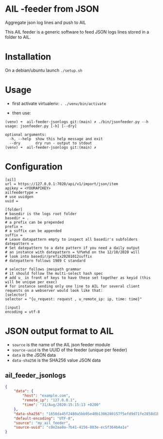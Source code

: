 # AIL -feeder from JSON
Aggregate json log lines and push to AIL

This AIL feeder is a generic software to feed JSON logs lines stored in a folder to AIL.

# Installation

On a debian/ubuntu launch `./setup.sh`

# Usage

- first activate virtualenv:
`. ./venv/bin/activate`

- then use:
~~~shell
(venv) ➜  ail-feeder-jsonlogs git:(main) ✗ ./bin/jsonfeeder.py --h
usage: jsonfeeder.py [-h] [--dry]

optional arguments:
  -h, --help  show this help message and exit
  --dry       dry run - output to stdout
(venv) ➜  ail-feeder-jsonlogs git:(main) ✗ 
~~~

# Configuration
```
[ail]
url = https://127.0.0.1:7020/api/v1/import/json/item
apikey = <YOURAPIKEY>
ailfeedertype = 
# use uuidgen
uuid = 

[folder]
# basedir is the logs root folder
basedir = .
# a prefix can be prepended
prefix =
# a suffix can be appended
suffix =
# Leave datapattern empty to inspect all basedir's subfolders
datepattern =
# Set datepattern to a date pattern if you need a daily output
# an instance with datepattern = %Y%m%d on the 12/10/2020 will
# look into basedir/prefix20201012suffix
# datepattern follows 1989 C standard

# selector follows jmespath grammar
# it should follow the multi-select hash spec
# add u_ in front of keys to have these set together as keyid (this will be unique per exec)
# for instance sending only one line to AIL for several client requests on a webserver would look like that:
[selector]
selector = "{u_request: request , u_remote_ip: ip, time: time}"

[input]
encoding = utf-8
```

# JSON output format to AIL

- `source` is the name of the AIL json feeder module
- `source-uuid` is the UUID of the feeder (unique per feeder)
- `data` is the JSON data
- `data-sha256` is the SHA256 value JSON data 

## ail_feeder_jsonlogs

~~~~json
{
    "data": {
        "host": "example.com",
        "remote_ip": "127.0.0.1",
        "time": "31/Aug/2020:15:15:13 +0200"
    },
    "data-sha256": "1650da45f2480a5bb95e40b1306280157f5efd9d71fe2858d1b1879969d6d41f",
    "default-encoding": "UTF-8",
    "source": "my_ail_feeder",
    "source-uuid": "c0e2aa8a-7b41-4156-803e-ec5f364b4a1e"
}
~~~~

